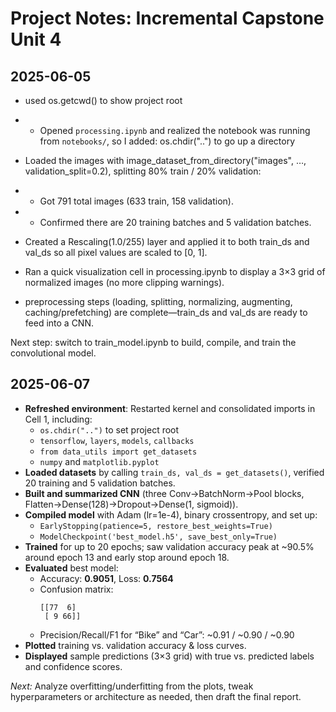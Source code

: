 # Project Notes: Incremental Capstone Unit 4

## 2025-06-05
 - used os.getcwd() to show project root
 - - Opened `processing.ipynb` and realized the notebook was running from `notebooks/`, so I added: os.chdir("..") to go up a directory

  
 - Loaded the images with image_dataset_from_directory("images", …, validation_split=0.2), splitting 80% train / 20% validation:

 - - Got 791 total images (633 train, 158 validation).

 - - Confirmed there are 20 training batches and 5 validation batches.

 - Created a Rescaling(1.0/255) layer and applied it to both train_ds and val_ds so all pixel values are scaled to [0, 1].

 - Ran a quick visualization cell in processing.ipynb to display a 3×3 grid of normalized images (no more clipping warnings).


 - preprocessing steps (loading, splitting, normalizing, augmenting, caching/prefetching) are complete—train_ds and val_ds are ready to feed into a CNN.

Next step: switch to train_model.ipynb to build, compile, and train the convolutional model.

## 2025-06-07
- **Refreshed environment**: Restarted kernel and consolidated imports in Cell 1, including:
  - `os.chdir("..")` to set project root
  - `tensorflow`, `layers`, `models`, `callbacks`
  - `from data_utils import get_datasets`
  - `numpy` and `matplotlib.pyplot`
- **Loaded datasets** by calling `train_ds, val_ds = get_datasets()`, verified 20 training and 5 validation batches.
- **Built and summarized CNN** (three Conv→BatchNorm→Pool blocks, Flatten→Dense(128)→Dropout→Dense(1, sigmoid)).
- **Compiled model** with Adam (lr=1e-4), binary crossentropy, and set up:
  - `EarlyStopping(patience=5, restore_best_weights=True)`
  - `ModelCheckpoint('best_model.h5', save_best_only=True)`
- **Trained** for up to 20 epochs; saw validation accuracy peak at ~90.5% around epoch 13 and early stop around epoch 18.
- **Evaluated** best model:
  - Accuracy: **0.9051**, Loss: **0.7564**
  - Confusion matrix:  
    ```
    [[77  6]
     [ 9 66]]
    ```
  - Precision/Recall/F1 for “Bike” and “Car”: ~0.91 / ~0.90 / ~0.90
- **Plotted** training vs. validation accuracy & loss curves.
- **Displayed** sample predictions (3×3 grid) with true vs. predicted labels and confidence scores.

*Next:* Analyze overfitting/underfitting from the plots, tweak hyperparameters or architecture as needed, then draft the final report.  